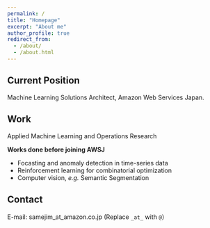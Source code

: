 ```yaml
---
permalink: /
title: "Homepage"
excerpt: "About me"
author_profile: true
redirect_from: 
  - /about/
  - /about.html
---
```


Current Position
-----------------
Machine Learning Solutions Architect, Amazon Web Services Japan.

Work
---------------
Applied Machine Learning and Operations Research

**Works done before joining AWSJ**
* Focasting and anomaly detection in time-series data
* Reinforcement learning for combinatorial optimization
* Computer vision, *e.g.* Semantic Segmentation

Contact
--------
E-mail: samejim_at_amazon.co.jp
(Replace `_at_` with `@`）
